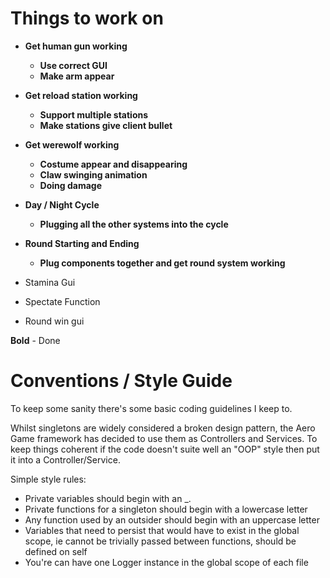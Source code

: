 # Things to work on

* **Get human gun working**
	* **Use correct GUI**
	* **Make arm appear**
* **Get reload station working**
	* **Support multiple stations**
	* **Make stations give client bullet**
* **Get werewolf working**
	* **Costume appear and disappearing**
	* **Claw swinging animation**
	* **Doing damage**
* **Day / Night Cycle**
	* **Plugging all the other systems into the cycle**
* **Round Starting and Ending**
	* **Plug components together and get round system working**

* Stamina Gui
* Spectate Function
* Round win gui


**Bold** - Done

# Conventions / Style Guide

To keep some sanity there's some basic coding guidelines I keep to. 

Whilst singletons are widely considered a broken design pattern, the Aero Game framework has decided to use them as Controllers and Services. To keep things coherent if the code doesn't suite well an "OOP" style then put it into a Controller/Service. 

Simple style rules:
* Private variables should begin with an _. 
* Private functions for a singleton should begin with a lowercase letter
* Any function used by an outsider should begin with an uppercase letter
* Variables that need to persist that would have to exist in the global scope, ie cannot be trivially passed between functions, should be defined on self
* You're can have one Logger instance in the global scope of each file